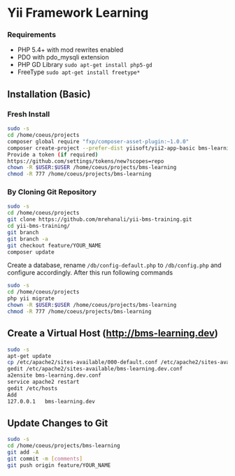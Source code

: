 # Yii Framework Learning

### Requirements
* PHP 5.4+ with mod rewrites enabled
* PDO with pdo_mysqli extension
* PHP GD Library `sudo apt-get install php5-gd`
* FreeType `sudo apt-get install freetype*`

## Installation (Basic)

### Fresh Install
```sh
sudo -s
cd /home/coeus/projects
composer global require "fxp/composer-asset-plugin:~1.0.0"
composer create-project --prefer-dist yiisoft/yii2-app-basic bms-learning
Provide a token (if required)
https://github.com/settings/tokens/new?scopes=repo
chown -R $USER:$USER /home/coeus/projects/bms-learning
chmod -R 777 /home/coeus/projects/bms-learning
```

### By Cloning Git Repository
```sh
sudo -s
cd /home/coeus/projects
git clone https://github.com/mrehanali/yii-bms-training.git
cd yii-bms-training/
git branch
git branch -a
git checkout feature/YOUR_NAME
composer update
```

Create a database, rename `/db/config-default.php` to `/db/config.php` and configure accordingly. After this run following commands

```sh
sudo -s
cd /home/coeus/projects
php yii migrate
chown -R $USER:$USER /home/coeus/projects/bms-learning
chmod -R 777 /home/coeus/projects/bms-learning
```
## Create a Virtual Host (http://bms-learning.dev)
```sh
sudo -s
apt-get update
cp /etc/apache2/sites-available/000-default.conf /etc/apache2/sites-available/bms-learning.dev.conf
gedit /etc/apache2/sites-available/bms-learning.dev.conf
a2ensite bms-learning.dev.conf
service apache2 restart
gedit /etc/hosts
Add
127.0.0.1   bms-learning.dev
```
## Update Changes to Git
```sh
sudo -s
cd /home/coeus/projects/bms-learning
git add -A
git commit -m [comments]
git push origin feature/YOUR_NAME
```
